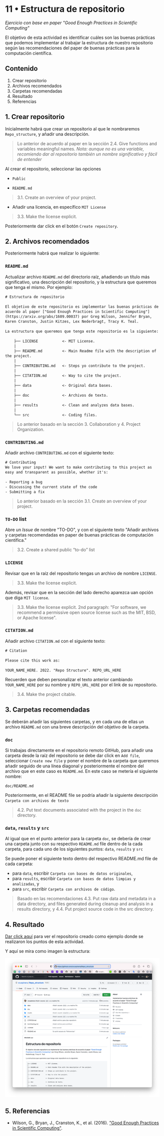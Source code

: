 # 11 • Estructura de repositorio
*Ejercicio con base en paper "Good Enough Practices in Scientific Computing"*

El objetivo de esta actividad es identificar cuáles son las buenas prácticas que podemos implementar al trabajar la estructura de nuestro repositorio según las recomendaciones del paper de buenas prácticas para la computación científica.

## Contenido
1. Crear repositorio
2. Archivos recomendados
3. Carpetas recomendadas
4. Resultado
5. Referencias

## 1. Crear repositorio
Inicialmente habrá que crear un repositorio al que le nombraremos `Repo_structure`, y añadir una descripción.

> Lo anterior de acuerdo al paper en la sección 2.4. Give functions and variables meaningful names. _Nota: aunque no es una variable, recomiendo dar al repositorio también un nombre significativo y fácil de entender_

Al crear el repositorio, seleccionar las opciones
- `Public`

- `README.md`

> 3.1. Create an overview of your project.

- Añadir una licencia, en específico `MIT License`

> 3.3. Make the license explicit.

Posteriormente dar click en el botón `Create repository`.

## 2. Archivos recomendados
Posteriormente habrá que realizar lo siguiente:

### `README.md`

Actualizar archivo `README.md` del directorio raíz, añadiendo un título más significativo, una descripción del repositorio, y la estructura que queremos que tenga el mismo. Por ejemplo:

```
# Estructura de repositorio

El objetivo de este repositorio es implementar las buenas prácticas de acuerdo al paper ["Good Enough Practices in Scientific Computing"](https://arxiv.org/abs/1609.00037) por Greg Wilson, Jennifer Bryan, Karen Cranston, Justin Kitzes, Lex Nederbragt, Tracy K. Teal.

La estructura que queremos que tenga este repositorio es la siguiente:

    ├── LICENSE           <- MIT License.  
    |  
    ├── README.md         <- Main Readme file with the description of the project.  
    |  
    ├── CONTRIBUTING.md   <- Steps yo contribute to the project.  
    |  
    ├── CITATION.md       <- Way to cite the project.  
    |  
    ├── data              <- Original data bases.  
    |  
    ├── doc               <- Archivos de texto.  
    |  
    ├── results           <- Clean and analyzes data bases.  
    |  
    └── src               <- Coding files.  
```

> Lo anterior basado en la sección 3. Collaboration y 4. Project Organization.

### `CONTRIBUTING.md`

Añadir archivo `CONTRIBUTING.md` con el siguiente texto:

```
# Contributing
We love your input! We want to make contributing to this project as easy and transparent as possible, whether it's:

- Reporting a bug
- Discussing the current state of the code
- Submitting a fix
```

> Lo anterior basado en la sección 3.1. Create an overview of your project.

### `TO-DO` list

Abre un _Issue_ de nombre "TO-DO", y con el siguiente texto "Añadir archivos y carpetas recomendadas en paper de buenas prácticas de computación científica."

> 3.2. Create a shared public “to-do” list

### `LICENSE`

Revisar que en la raíz del repositorio tengas un archivo de nombre `LICENSE`.

> 3.3. Make the license explicit.

Además, revisar que en la sección del lado derecho aparezca uan opción que diga `MIT license`.

> 3.3. Make the license explicit. 2nd paragraph: "For software, we recommend a permissive open source license such as the MIT, BSD, or Apache license".

### `CITATION.md`

Añadir archivo `CITATION.md` con el siguiente texto:

```
# Citation

Please cite this work as:

YOUR_NAME_HERE. 2022. "Repo Structure". REPO_URL_HERE
```

Recuerden que deben personalizar el texto anterior cambiando `YOUR_NAME_HERE` por su nombre y `REPO_URL_HERE` por el link de su repositorio.

> 3.4. Make the project citable.

## 3. Carpetas recomendadas
Se deberán añadir las siguientes carpetas, y en cada una de ellas un archivo `README.md` con una breve descripción del objetivo de la carpeta.

### `doc`
Si trabajas directamente en el repositorio remoto GitHub, para añadir una carpeta desde la raíz del repositorio se debe dar click en `Add file`, seleccionar `Create new file` y poner el nombre de la carpeta que queremos añadir seguido de una línea diagonal y posteriormente el nombre del archivo que en este caso es `README.md`. En este caso se metería el siguiente nombre:

```
doc/README.md
```

Posteriormente, en el README file se podría añadir la siguiente descripción `Carpeta con archivos de texto`

> 4.2. Put text documents associated with the project in the `doc` directory.

### `data`, `results` y `src`

Al igual que en el punto anterior para la carpeta `doc`, se debería de crear una carpeta junto con su respectivo `README.md` file dentro de la cada carpeta, para cada uno de los siguientes puntos: `data`, `results` y `src`

Se puede poner el siguiente texto dentro del respectivo README.md file de cada carpeta:

- para `data`, escribir `Carpeta con bases de datos originales`,
- para `results`, escribir `Carpeta con bases de datos limpias y analizadas`, y
- para `src`, escribir `Carpeta con archivos de código`.

> Basado en las recomendaciones 4.3. Put raw data and metadata in a data directory, and files generated during cleanup and analysis in a results directory, y 4.4. Put project source code in the src directory.

## 4. Resultado

[Dar click aquí](https://github.com/vcuspinera/Repo_structure) para ver el repositorio creado como ejemplo donde se realizaron los puntos de esta actividad.

Y aquí se mira como imagen la estructura:

<img src="img/11-01_structure.png" width="600">

## 5. Referencias
- Wilson, G., Bryan, J., Cranston, K., et al. (2016). ["Good Enough Practices in Scientific Computing"](https://github.com/vcuspinera/UDG_MCD_Project_Dev_II/tree/main/actividades/material/Papers).

